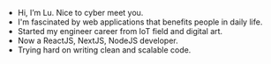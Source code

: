 - Hi, I’m Lu. Nice to cyber meet you.
- I'm fascinated by web applications that benefits people in daily life.
- Started my engineer career from IoT field and digital art. 
- Now a ReactJS, NextJS, NodeJS developer.
- Trying hard on writing clean and scalable code.

<!---
LuLue7775/LuLue7775 is a ✨ special ✨ repository because its `README.md` (this file) appears on your GitHub profile.
You can click the Preview link to take a look at your changes.
--->
